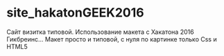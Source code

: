 # site_hakatonGEEK2016
Сайт визитка типовой. Использование макета с Хакатона 2016 Гикбреинс... 
Макет просто и типовой, с нуля по картинке
только Css и HTML5
